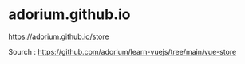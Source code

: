 # adorium.github.io
https://adorium.github.io/store

Sourch : https://github.com/adorium/learn-vuejs/tree/main/vue-store
